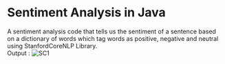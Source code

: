 # Sentiment Analysis in Java
A sentiment analysis code that tells us the sentiment of a sentence based on a dictionary of words which tag words as positive, negative and neutral using StanfordCoreNLP Library.
<br>
Output :
![SC1](https://github.com/psaikeshav/SentimentAnalysis/assets/98534285/a0dc6f13-7f15-4850-bebd-95c2a81f04c9)
